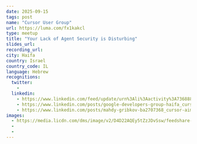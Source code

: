 ```yaml
---
date: 2025-09-15
tags: post
name: "Cursor User Group"
url: https://luma.com/fx1kakcl
type: meetup
title: "Your Lack of Agent Security is Disturbing"
slides_url:
recording_url: 
city: Haifa
country: Israel
country_code: IL
language: Hebrew
recognitions:
  twitter:
    - 
  linkedin:
    - https://www.linkedin.com/feed/update/urn%3Ali%3Aactivity%3A7368885538314956801/?midToken=AQHmA0zwl6mGqg&midSig=3kAPvGiAWBPHU1&trk=eml-email_notification_single_mentioned_you_in_this_01-hero_notification_cta-0-1ep~cta&trkEmail=eml-email_notification_single_mentioned_you_in_this_01-hero_notification_cta-0-1ep~cta-null-5biqo~mf474yl4~zi-null-null&eid=5biqo-mf474yl4-zi
    - https://www.linkedin.com/posts/google-developers-group-haifa_cursor-tlv-meetup-in-haifa-over-80-developers-activity-7373596514625064960-fcIj?utm_source=share&utm_medium=member_desktop&rcm=ACoAAACIWKAB8ax6sEGr0vZf5_9FprdpN_qAo9A
    - https://www.linkedin.com/posts/mahdy-gribkov-ba2707368_cursor-aimeetup-developertools-activity-7380908551243808768-wM2_?utm_source=share&utm_medium=member_desktop&rcm=ACoAAACIWKAB8ax6sEGr0vZf5_9FprdpN_qAo9A
images:
  - https://media.licdn.com/dms/image/v2/D4D22AQEy5tZzJDvSsw/feedshare-shrink_2048_1536/B4DZlOu_XzHsAw-/0/1757962566936?e=1761177600&v=beta&t=8gF6abkaX2p0p1ZeUgdtr9jWzbpJF4d4d2ufk0VDjac
  - 
  - 
---
```

